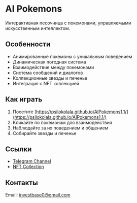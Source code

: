 # AI Pokemons

Интерактивная песочница с покемонами, управляемыми искусственным интеллектом.

## Особенности

- Анимированные покемоны с уникальным поведением
- Динамическая погодная система
- Взаимодействие между покемонами
- Система сообщений и диалогов
- Коллекционные звезды и печенье
- Интеграция с NFT коллекцией

## Как играть

1. Посетите [https://psilokolala.github.io/AIPokemons1.1/](https://psilokolala.github.io/AIPokemons1.1/)
2. Кликайте по покемонам для взаимодействия
3. Наблюдайте за их поведением и общением
4. Собирайте звезды и печенье

## Ссылки

- [Telegram Channel](https://t.me/aipokemons)
- [NFT Collection](https://getgems.io/collection/EQDtXpkmwbKk8HoRSEcmwo1EY5dyDns1MgucjHOgCn-ydfVX)

## Контакты

Email: investbase0@gmail.com 